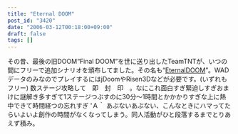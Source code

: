 ```yaml
---
title: "Eternal DOOM"
post_id: "3420"
date: "2006-03-12T00:18:00+09:00"
draft: false
tags: []
---
```



その昔、最後の旧DOOM“Final DOOM”を世に送り出したTeamTNTが、いつの間にフリーで追加シナリオを頒布してました。その名も“[EternalDOOM](http://www.teamtnt.com/ixet.htm)”。WADデータのみなのでプレイするにはjDoomやRisen3Dなどが必要です。(いずれもフリー) 数ステージ攻略して　即　封　印　。なにこれ面白すぎ緊迫しすぎおまけに謎解き多すぎて1ステージつぶすのに30分～1時間とかかかりすぎな上に熱中できて時間経つの忘れすぎ 'Ａ｀ あぶないあぶない、こんなときにハマってたらいよいよ創作の時間がなくなってしまう。同人活動がひと段落するまでとりあえず積み。
